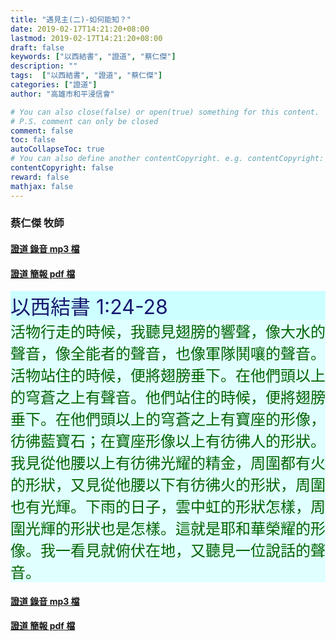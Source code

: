 ```yaml
---
title: "遇見主(二)-如何能知？"
date: 2019-02-17T14:21:20+08:00
lastmod: 2019-02-17T14:21:20+08:00
draft: false
keywords: ["以西結書", "證道", "蔡仁傑"]
description: ""
tags:  ["以西結書", "證道", "蔡仁傑"]
categories: ["證道"]
author: "高雄市和平浸信會"

# You can also close(false) or open(true) something for this content.
# P.S. comment can only be closed
comment: false
toc: false
autoCollapseToc: true
# You can also define another contentCopyright. e.g. contentCopyright: "This is another copyright."
contentCopyright: false
reward: false
mathjax: false
---
```


### 蔡仁傑 牧師

#### [證道 錄音 mp3 檔](/mp3-s/s20190217.mp3 "遇見主之二-如何能知？")

#### [證道 簡報 pdf 檔](/pdf-s/s20190217.pdf "遇見主之二-如何能知？")

<div style="background-color:#CCFFFF"><font size="6", color="#191970">
以西結書 1:24-28
</font>
</div>

<div style="background-color:#E0FFFF"><font size="5", color="#006400">
活物行走的時候，我聽見翅膀的響聲，像大水的聲音，像全能者的聲音，也像軍隊鬨嚷的聲音。活物站住的時候，便將翅膀垂下。在他們頭以上的穹蒼之上有聲音。他們站住的時候，便將翅膀垂下。在他們頭以上的穹蒼之上有寶座的形像，彷彿藍寶石；在寶座形像以上有彷彿人的形狀。我見從他腰以上有彷彿光耀的精金，周圍都有火的形狀，又見從他腰以下有彷彿火的形狀，周圍也有光輝。下雨的日子，雲中虹的形狀怎樣，周圍光輝的形狀也是怎樣。這就是耶和華榮耀的形像。我一看見就俯伏在地，又聽見一位說話的聲音。
</font>
</div>

#### [證道 錄音 mp3 檔](/mp3-s/s20190217.mp3 "遇見主之二-如何能知？")

#### [證道 簡報 pdf 檔](/pdf-s/s20190217.pdf "遇見主之二-如何能知？")